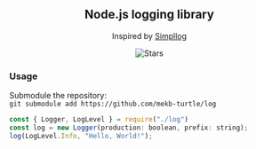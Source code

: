 <div align="center">
    <h2 align="center">Node.js logging library</h2>
    <p>Inspired by <a href="https://github.com/CallMeEchoCodes/simpllog">Simpllog</a></p>
    <img alt="Stars" src="https://img.shields.io/github/stars/mekb-turtle/log?display_name=tag&style=for-the-badge" />
</div>

### Usage
Submodule the repository:\
`git submodule add https://github.com/mekb-turtle/log`
```js
const { Logger, LogLevel } = require("./log")
const log = new Logger(production: boolean, prefix: string);
log(LogLevel.Info, "Hello, World!");
```
